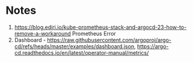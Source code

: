 # Notes
1. https://blog.ediri.io/kube-prometheus-stack-and-argocd-23-how-to-remove-a-workaround
Prometheus Error
2. Dashboard - https://raw.githubusercontent.com/argoproj/argo-cd/refs/heads/master/examples/dashboard.json, https://argo-cd.readthedocs.io/en/latest/operator-manual/metrics/
